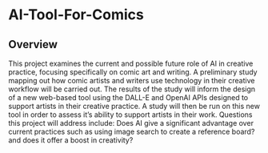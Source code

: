 # AI-Tool-For-Comics
## Overview
This project examines the current and possible future role of AI in creative practice, focusing specifically on comic art and writing. A preliminary study mapping out how comic artists and writers use technology in their creative workflow will be carried out. The results of the study will inform the design of a new web-based tool using the DALL-E and OpenAI APIs designed to support artists in their creative practice. A study will then be run on this new tool in order to assess it’s ability to support artists in their work. Questions this project will address include: Does AI give a significant advantage over current practices such as using image search to create a reference board? and does it offer a boost in creativity?
